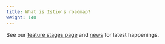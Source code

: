 ```yaml
---
title: What is Istio's roadmap?
weight: 140
---
```


See our [feature stages page](/about/feature-stages/)
and [news](/news) for latest happenings.
